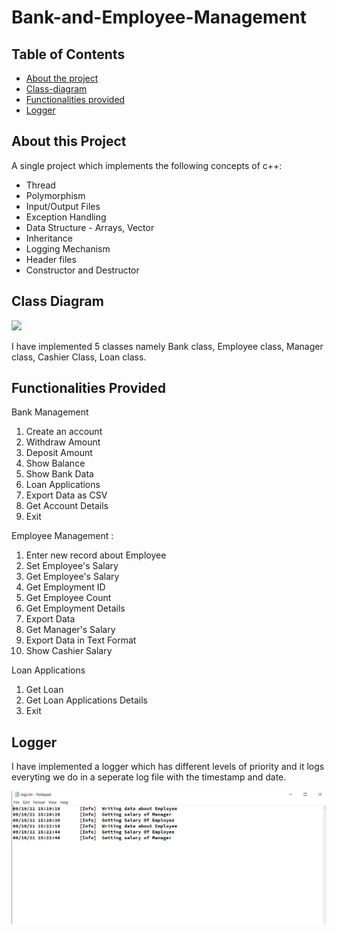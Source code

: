 # Bank-and-Employee-Management


## Table of Contents
* [About the project](#About-the-project)
* [Class-diagram](#Class-diagram)
* [Functionalities provided](#Functionalities-Provided)
* [Logger](#Logger)


## About this Project
A single project which implements the following concepts of c++:
  *   Thread
  *   Polymorphism
  *   Input/Output Files 
  *   Exception Handling
  *   Data Structure - Arrays, Vector
  *   Inheritance
  *   Logging Mechanism
  *   Header files
  *   Constructor and Destructor
  
## Class Diagram
<img src="class_class_diagram.png" />

I have implemented 5 classes namely Bank class, Employee class, Manager class, Cashier Class, Loan class.
## Functionalities Provided
Bank Management
1. Create an account
2. Withdraw Amount
3. Deposit Amount
4. Show Balance
5. Show Bank Data
6. Loan Applications
7. Export Data as CSV
8. Get Account Details
9. Exit

Employee Management :
1. Enter new record about Employee
2. Set Employee's Salary
3. Get Employee's Salary
4. Get Employment ID
5. Get Employee Count
6. Get Employment Details
7. Export Data
8. Get Manager's Salary
9. Export Data in Text Format
10. Show Cashier Salary

Loan Applications
1. Get Loan
2. Get Loan Applications Details
3. Exit

## Logger

I have implemented a logger which has different levels of priority and it logs everyting we do in a seperate log file with the timestamp and date.

<img src="logger_image.PNG" />

